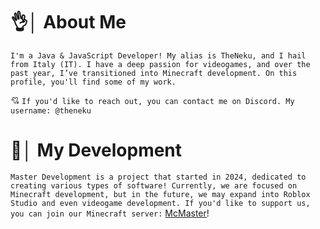 # 👌│ About Me
`I'm a Java & JavaScript Developer! My alias is TheNeku, and I hail from Italy (IT). I have a deep passion for videogames, and over the past year, I’ve transitioned into Minecraft development. On this profile, you'll find some of my work.`

💘 `If you'd like to reach out, you can contact me on Discord. My username: @theneku`

# 🌟│ My Development
`Master Development is a project that started in 2024, dedicated to creating various types of software! Currently, we are focused on Minecraft development, but in the future, we may expand into Roblox Studio and even videogame development. If you'd like to support us, you can join our Minecraft server:` [McMaster](https://discord.mc-master.it)!
